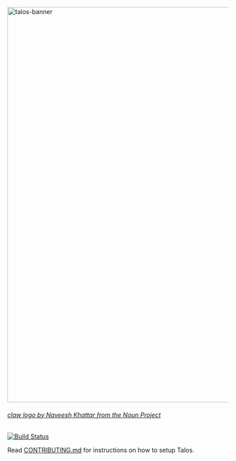 <a href="https://talos.now.sh/" target="_blank" rel="noopener noreferrer"><img width="900" src="https://s3.ca-central-1.amazonaws.com/sysc-4907-talos/media/banner%402x.png" alt="talos-banner" /></a>

###### [claw logo by Naveesh Khattar from the Noun Project](https://thenounproject.com/search/?q=talon&i=369856)

[![Build Status](https://travis-ci.org/talos-org/client.svg?branch=master)](https://travis-ci.org/talos-org/client)

Read [CONTRIBUTING.md](./CONTRIBUTING.md) for instructions on how to setup Talos.

